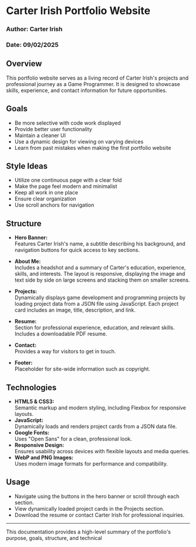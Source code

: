 # Carter Irish Portfolio Website

### Author: Carter Irish  
### Date: 09/02/2025

## Overview
This portfolio website serves as a living record of Carter Irish's projects and professional journey as a Game Programmer. It is designed to showcase skills, experience, and contact information for future opportunities.

## Goals
- Be more selective with code work displayed
- Provide better user functionality
- Maintain a cleaner UI
- Use a dynamic design for viewing on varying devices
- Learn from past mistakes when making the first portfolio website

## Style Ideas
- Utilize one continuous page with a clear fold
- Make the page feel modern and minimalist
- Keep all work in one place
- Ensure clear organization
- Use scroll anchors for navigation

## Structure
- **Hero Banner:**  
  Features Carter Irish's name, a subtitle describing his background, and navigation buttons for quick access to key sections.

- **About Me:**  
  Includes a headshot and a summary of Carter's education, experience, skills, and interests. The layout is responsive, displaying the image and text side by side on large screens and stacking them on smaller screens.

- **Projects:**  
  Dynamically displays game development and programming projects by loading project data from a JSON file using JavaScript. Each project card includes an image, title, description, and link.

- **Resume:**  
  Section for professional experience, education, and relevant skills. Includes a downloadable PDF resume.

- **Contact:**  
  Provides a way for visitors to get in touch.

- **Footer:**  
  Placeholder for site-wide information such as copyright.

## Technologies
- **HTML5 & CSS3:**  
  Semantic markup and modern styling, including Flexbox for responsive layouts.
- **JavaScript:**  
  Dynamically loads and renders project cards from a JSON data file.
- **Google Fonts:**  
  Uses "Open Sans" for a clean, professional look.
- **Responsive Design:**  
  Ensures usability across devices with flexible layouts and media queries.
- **WebP and PNG Images:**  
  Uses modern image formats for performance and compatibility.

## Usage
- Navigate using the buttons in the hero banner or scroll through each section.
- View dynamically loaded project cards in the Projects section.
- Download the resume or contact Carter Irish for professional inquiries.

---

This documentation provides a high-level summary of the portfolio's purpose, goals, structure, and technical